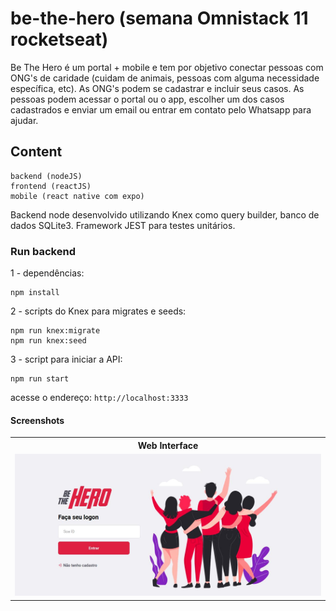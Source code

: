 # be-the-hero (semana Omnistack 11 rocketseat)

Be The Hero é um portal + mobile e tem por objetivo conectar pessoas com ONG's de caridade (cuidam de animais, pessoas com alguma necessidade específica, etc). As ONG's podem se cadastrar e incluir seus casos. As pessoas podem acessar o portal ou o app, escolher um dos casos cadastrados e enviar um email ou entrar em contato pelo Whatsapp para ajudar.

## Content

```
backend (nodeJS)
frontend (reactJS)
mobile (react native com expo)
```

Backend node desenvolvido utilizando Knex como query builder, banco de dados SQLite3. Framework JEST para testes unitários.

### Run backend

1 - dependências:

```
npm install
```

2 - scripts do Knex para migrates e seeds:

```
npm run knex:migrate
npm run knex:seed
```

3 - script para iniciar a API:

```
npm run start
```

acesse o endereço: ```http://localhost:3333```


#### Screenshots
<table>
	<tr>
		<th width="100%">
			Web Interface<br>
		</th>
	</tr>
	<tr>
		<td>
			<img width="1080" src="https://raw.githubusercontent.com/leoccomp/be-the-hero/master/Screen1.jpeg">
		</td>
	</tr>
</table>